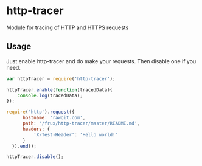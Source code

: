 # http-tracer
Module for tracing of HTTP and HTTPS requests

## Usage
Just enable http-tracer and do make your requests. Then disable one if you need.

```js
var httpTracer = require('http-tracer');

httpTracer.enable(function(tracedData){
    console.log(tracedData);
});

require('http').request({
      hostname: 'rawgit.com',
      path: '/frux/http-tracer/master/README.md',
      headers: {
          'X-Test-Header': 'Hello world!'
      }
  }).end();

httpTracer.disable();

```
